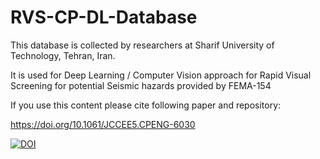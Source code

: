 # RVS-CP-DL-Database
This database is collected by researchers at Sharif University of Technology, Tehran, Iran.

It is used for Deep Learning / Computer Vision approach for Rapid Visual Screening for potential Seismic hazards provided by FEMA-154

If you use this content please cite following paper and repository:

https://doi.org/10.1061/JCCEE5.CPENG-6030

[![DOI](https://zenodo.org/badge/840410399.svg)](https://zenodo.org/doi/10.5281/zenodo.13311881)
